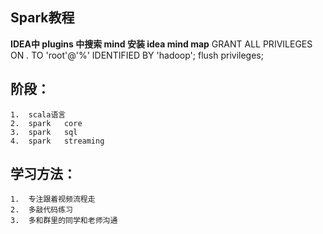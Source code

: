 ##  Spark教程

**IDEA中 plugins 中搜索  mind 安装 idea mind map**
GRANT ALL PRIVILEGES ON *.* TO 'root'@'%' IDENTIFIED BY 'hadoop';
flush privileges; 
##  阶段：
```
1.  scala语言
2.  spark   core
3.  spark   sql
4.  spark   streaming
```

##  学习方法：
```
1.  专注跟着视频流程走
2.  多敲代码练习
3.  多和群里的同学和老师沟通
```


